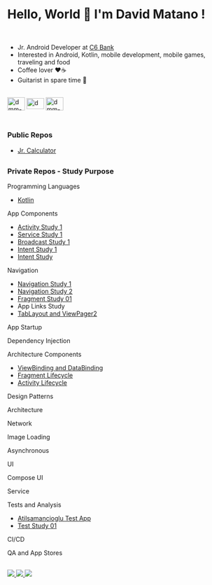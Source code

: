 # Hello, World 👋 I'm David Matano !
<br>

- Jr. Android Developer at [C6 Bank](https://www.c6bank.com.br/)<br/>
- Interested in Android, Kotlin, mobile development, mobile games, traveling and food<br/>
- Coffee lover ♥️☕<br/>
- Guitarist in spare time 🎸<br/>
  
<!-- dev icons -->
<div style="display: inline_block"><br>
  <img align="center" alt="dmm-android" height="30" width="40" src="https://cdn.jsdelivr.net/gh/devicons/devicon/icons/android/android-plain.svg" />
  <img align="center" alt="dmm-kt" height="25" width="40" src="https://cdn.jsdelivr.net/gh/devicons/devicon/icons/kotlin/kotlin-original.svg" />
  <img align="center" alt="dmm-android" height="30" width="40" src="https://cdn.jsdelivr.net/gh/devicons/devicon/icons/java/java-original.svg" />
</div>
<br/>

  ##

### Public Repos
- [Jr. Calculator](https://github.com/dmmatano/jr_calculator)

  ##

### Private Repos - Study Purpose
Programming Languages
- [Kotlin](https://github.com/dmmatano/kotlin-study)

App Components
- [Activity Study 1](https://github.com/dmmatano/activity-study-01)
- [Service Study 1](https://github.com/dmmatano/service-study-01)
- [Broadcast Study 1](https://github.com/dmmatano/broadcast-receiver-study-01)
- [Intent Study 1](https://github.com/dmmatano/intent-study-01)
- [Intent Study](https://github.com/dmmatano/intent-study)

Navigation
- [Navigation Study 1](https://github.com/dmmatano/navigation-study-01)
- [Navigation Study 2](https://github.com/dmmatano/navigation-study-02)
- [Fragment Study 01](https://github.com/dmmatano/fragments-study-01)
- App Links Study
- [TabLayout and ViewPager2](https://github.com/dmmatano/tablayout-study-01)

App Startup

Dependency Injection

Architecture Components
- [ViewBinding and DataBinding](https://github.com/dmmatano/binding-study)
- [Fragment Lifecycle](https://github.com/dmmatano/fragments-study-01)
- [Activity Lifecycle](https://github.com/dmmatano/activity-study-01)

Design Patterns

Architecture

Network

Image Loading

Asynchronous

UI

Compose UI

Service

Tests and Analysis
- [Atilsamancioglu Test App](https://github.com/atilsamancioglu/IA27-ArtBookHiltTesting)
- [Test Study 01](https://github.com/dmmatano/test-study-01)

CI/CD

QA and App Stores

  
  ##
  
<div> 
  <a href="https://www.instagram.com/davidmatano" target="_blank">
    <img src="https://img.shields.io/badge/-Instagram-%23E4405F?style=for-the-badge&logo=instagram&logoColor=white">
  </a>
  <a href = "mailto:davidmatano@gmail.com">
    <img src="https://img.shields.io/badge/-Gmail-%23333?style=for-the-badge&logo=gmail&logoColor=white" target="_blank">
  </a>
  <a href="https://www.linkedin.com/in/davidmatano" target="_blank">
    <img src="https://img.shields.io/badge/-LinkedIn-%230077B5?style=for-the-badge&logo=linkedin&logoColor=white" target="_blank">
  </a> 
 
</div>
